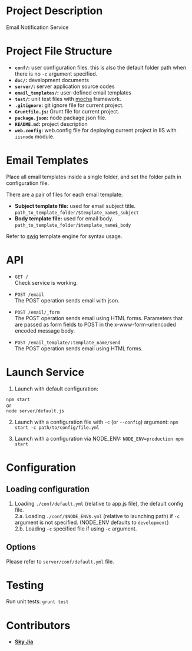 # Project Description

Email Notification Service

# Project File Structure

- **`conf/`:** user configuration files. this is also the default folder path when there is no `-c` argument specified.
- **`doc/`:** development documents  
- **`server/`:** server application source codes  
- **`email_templates/`:** user-defined email templates  
- **`test/`:** unit test files with [mocha](http://visionmedia.github.io/mocha/) framework.  
- **`.gitignore`:** git ignore file for current project.  
- **`Gruntfile.js`:** Grunt file for current project.  
- **`package.json`:** node package.json file.  
- **`README.md`:** project description
- **`web.config`:** web.config file for deploying current project in IIS with `iisnode` module.  


# Email Templates

Place all email templates inside a single folder, and set the folder path in configuration file.

There are a pair of files for each email template:
- **Subject template file:** used for email subject title.  
  `path_to_template_folder/$template_name$_subject`  
- **Body template file:** used for email body.  
  `path_to_template_folder/$template_name$_body`  

Refer to [swig](http://paularmstrong.github.io/swig/) template engine for syntax usage.


# API

- `GET /`  
  Check service is working.

- `POST /email`  
  The POST operation sends email with json.

- `POST /email/_form`  
  The POST operation sends email using HTML forms.
  Parameters that are passed as form fields to POST in the x-www-form-urlencoded encoded message body.

- `POST /email_template/:template_name/send`  
  The POST operation sends email using HTML forms.


# Launch Service  

1. Launch with default configuration:

  `npm start`  
  or  
  `node server/default.js`  

2. Launch with a configuration file with `-c` (or `--config`) argument:
`npm start -c path/to/config/file.yml`

3. Launch with a configuration via NODE_ENV:
`NODE_ENV=production npm start`

# Configuration

## Loading configuration
1. Loading `./conf/default.yml` (relative to app.js file), the default config file.  
2.a. Loading `./conf/$NODE_ENV$.yml` (relative to launching path) if `-c` argument is not specified. (NODE_ENV defaults to `development`)  
2.b. Loading `-c` specified file if using `-c` argument.  

## Options

Please refer to `server/conf/default.yml` file.

# Testing

Run unit tests:
`grunt test`

# Contributors

- **[Sky Jia](http://github.com/skyjia)**
